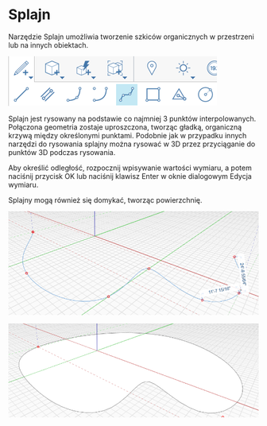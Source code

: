 # Splajn

Narzędzie Splajn umożliwia tworzenie szkiców organicznych w przestrzeni lub na innych obiektach.

![](../.gitbook/assets/spline.png)

Splajn jest rysowany na podstawie co najmniej 3 punktów interpolowanych. Połączona geometria zostaje uproszczona, tworząc gładką, organiczną krzywą między określonymi punktami. Podobnie jak w przypadku innych narzędzi do rysowania splajny można rysować w 3D przez przyciąganie do punktów 3D podczas rysowania.

Aby określić odległość, rozpocznij wpisywanie wartości wymiaru, a potem naciśnij przycisk OK lub naciśnij klawisz Enter w oknie dialogowym Edycja wymiaru.

Splajny mogą również się domykać, tworząc powierzchnię.

![](../.gitbook/assets/spline2.png)

![](../.gitbook/assets/spline3.png)
